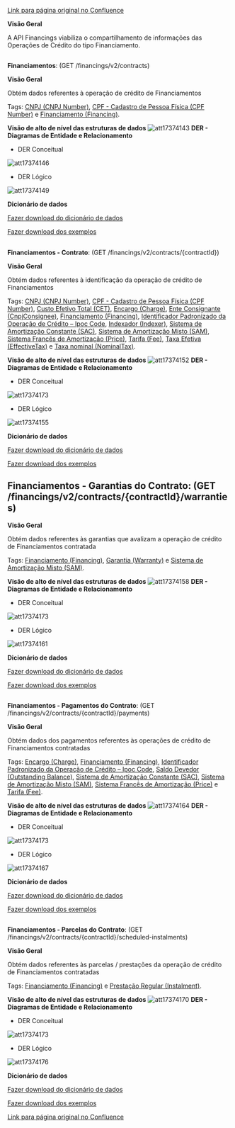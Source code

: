 [Link para página original no Confluence](https://openfinancebrasil.atlassian.net/wiki/spaces/OF/pages/17374072)

**Visão Geral**

A API Financings viabiliza o compartilhamento de informações das Operações de Crédito do tipo Financiamento.

##   
**Financiamentos**: (GET /financings/v2/contracts)

**Visão Geral**

Obtém dados referentes à operação de crédito de Financiamentos

Tags: [CNPJ (CNPJ Number)](https://openbanking-brasil.github.io/areadesenvolvedor/#glossarioCNPJ), [CPF - Cadastro de Pessoa Física (CPF Number)](https://openbanking-brasil.github.io/areadesenvolvedor/#glossarioCPF) e [Financiamento (Financing)](https://openbanking-brasil.github.io/areadesenvolvedor/#glossarioFinanciamento).

**Visão de alto de nível das estruturas de dados**
![att17374143](Informa%c3%a7%c3%b5es%20Gerais%20-%20Financiamento%20-%20v2.0.0/attachments/TLD_Financings_List-317a9f55.png)
**DER - Diagramas de Entidade e Relacionamento**

- DER Conceitual

![att17374146](Informa%c3%a7%c3%b5es%20Gerais%20-%20Financiamento%20-%20v2.0.0/attachments/DER_Financings_List_Conceitual-78a6e363.png)

- DER Lógico

![att17374149](Informa%c3%a7%c3%b5es%20Gerais%20-%20Financiamento%20-%20v2.0.0/attachments/DER_Financings_List-c771a67f.png)

**Dicionário de dados**

[Fazer download do dicionário de dados](https://openbanking-brasil.github.io/openapi/dictionary/financingsGetContracts_v2.csv)

[Fazer download dos exemplos](https://openbanking-brasil.github.io/areadesenvolvedor/dictionary/example/examples_financings_contract_list.csv)

##   
**Financiamentos - Contrato**: (GET /financings/v2/contracts/{contractId})

**Visão Geral**

Obtém dados referentes à identificação da operação de crédito de Financiamentos

Tags: [CNPJ (CNPJ Number)](https://openbanking-brasil.github.io/areadesenvolvedor/#glossarioCNPJ), [CPF - Cadastro de Pessoa Física (CPF Number)](https://openbanking-brasil.github.io/areadesenvolvedor/#glossarioCPF), [Custo Efetivo Total (CET)](https://openbanking-brasil.github.io/areadesenvolvedor/#glossarioCET), [Encargo (Charge)](https://openbanking-brasil.github.io/areadesenvolvedor/#glossarioEncargo), [Ente Consignante (CnpjConsignee)](https://openbanking-brasil.github.io/areadesenvolvedor/#glossarioEnteConsignante), [Financiamento (Financing)](https://openbanking-brasil.github.io/areadesenvolvedor/#glossarioFinanciamento), [Identificador Padronizado da Operação de Crédito – Ipoc Code](https://openbanking-brasil.github.io/areadesenvolvedor/#glossarioIPOC), [Indexador (Indexer)](https://openbanking-brasil.github.io/areadesenvolvedor/#glossarioIndexador), [Sistema de Amortização Constante (SAC)](https://openbanking-brasil.github.io/areadesenvolvedor/#glossarioSAC), [Sistema de Amortização Misto (SAM)](https://openbanking-brasil.github.io/areadesenvolvedor/#glossarioSAM), [Sistema Francês de Amortização (Price)](https://openbanking-brasil.github.io/areadesenvolvedor/#glossarioPrice), [Tarifa (Fee)](https://openbanking-brasil.github.io/areadesenvolvedor/#glossarioTarifa), [Taxa Efetiva (EffectiveTax)](https://openbanking-brasil.github.io/areadesenvolvedor/#glossarioTaxaEfetiva) e [Taxa nominal (NominalTax)](https://openbanking-brasil.github.io/areadesenvolvedor/#glossarioTaxaNominal).

**Visão de alto de nível das estruturas de dados**
![att17374152](Informa%c3%a7%c3%b5es%20Gerais%20-%20Financiamento%20-%20v2.0.0/attachments/TLD_Financings_Contract-28e66d10.png)
**DER - Diagramas de Entidade e Relacionamento**

- DER Conceitual

![att17374173](Informa%c3%a7%c3%b5es%20Gerais%20-%20Financiamento%20-%20v2.0.0/attachments/DER_Financings-d24aedd7.png)

- DER Lógico

![att17374155](Informa%c3%a7%c3%b5es%20Gerais%20-%20Financiamento%20-%20v2.0.0/attachments/DER_Financings_Contract-2dad086e.png)

**Dicionário de dados**

[Fazer download do dicionário de dados](https://openbanking-brasil.github.io/openapi/dictionary/financingsGetContractsContractId_v2.csv)

[Fazer download dos exemplos](https://openbanking-brasil.github.io/areadesenvolvedor/dictionary/example/examples_financings_contract.csv)

## **Financiamentos - Garantias do Contrato**: (GET /financings/v2/contracts/{contractId}/warranties)

**Visão Geral**

Obtém dados referentes às garantias que avalizam a operação de crédito de Financiamentos contratada

Tags: [Financiamento (Financing)](https://openbanking-brasil.github.io/areadesenvolvedor/#glossarioFinanciamento), [Garantia (Warranty)](https://openbanking-brasil.github.io/areadesenvolvedor/#glossarioGarantia) e [Sistema de Amortização Misto (SAM)](https://openbanking-brasil.github.io/areadesenvolvedor/#glossarioSAM).

**Visão de alto de nível das estruturas de dados**
![att17374158](Informa%c3%a7%c3%b5es%20Gerais%20-%20Financiamento%20-%20v2.0.0/attachments/TLD_Financings_Warranties-45815cdc.png)
**DER - Diagramas de Entidade e Relacionamento**

- DER Conceitual

![att17374173](Informa%c3%a7%c3%b5es%20Gerais%20-%20Financiamento%20-%20v2.0.0/attachments/DER_Financings-d24aedd7.png)

- DER Lógico

![att17374161](Informa%c3%a7%c3%b5es%20Gerais%20-%20Financiamento%20-%20v2.0.0/attachments/DER_Financings_Warranties-d85bb514.png)

**Dicionário de dados**

[Fazer download do dicionário de dados](https://openbanking-brasil.github.io/openapi/dictionary/financingsGetContractsContractIdWarranties_v2.csv)

[Fazer download dos exemplos](https://openbanking-brasil.github.io/areadesenvolvedor/dictionary/example/examples_financings_warranties.csv)

##   
**Financiamentos - Pagamentos do Contrato**: (GET /financings/v2/contracts/{contractId}/payments)

**Visão Geral**

Obtém dados dos pagamentos referentes às operações de crédito de Financiamentos contratadas

Tags: [Encargo (Charge)](https://openbanking-brasil.github.io/areadesenvolvedor/#glossarioEncargo), [Financiamento (Financing)](https://openbanking-brasil.github.io/areadesenvolvedor/#glossarioFinanciamento), [Identificador Padronizado da Operação de Crédito – Ipoc Code](https://openbanking-brasil.github.io/areadesenvolvedor/#glossarioIPOC), [Saldo Devedor (Outstanding Balance)](https://openbanking-brasil.github.io/areadesenvolvedor/#glossarioSaldoDevedor), [Sistema de Amortização Constante (SAC)](https://openbanking-brasil.github.io/areadesenvolvedor/#glossarioSAC), [Sistema de Amortização Misto (SAM)](https://openbanking-brasil.github.io/areadesenvolvedor/#glossarioSAM), [Sistema Francês de Amortização (Price)](https://openbanking-brasil.github.io/areadesenvolvedor/#glossarioPrice) e [Tarifa (Fee)](https://openbanking-brasil.github.io/areadesenvolvedor/#glossarioTarifa).

**Visão de alto de nível das estruturas de dados**
![att17374164](Informa%c3%a7%c3%b5es%20Gerais%20-%20Financiamento%20-%20v2.0.0/attachments/TLD_Financings_Payments-38c034e2.png)
**DER - Diagramas de Entidade e Relacionamento**

- DER Conceitual

![att17374173](Informa%c3%a7%c3%b5es%20Gerais%20-%20Financiamento%20-%20v2.0.0/attachments/DER_Financings-d24aedd7.png)

- DER Lógico

![att17374167](Informa%c3%a7%c3%b5es%20Gerais%20-%20Financiamento%20-%20v2.0.0/attachments/DER_Financings_Payments-e2f69311.png)

**Dicionário de dados**

[Fazer download do dicionário de dados](https://openbanking-brasil.github.io/openapi/dictionary/financingsGetContractsContractIdPayments_v2.csv)

[Fazer download dos exemplos](https://openbanking-brasil.github.io/areadesenvolvedor/dictionary/example/examples_financings_payments.csv)

##   
**Financiamentos - Parcelas do Contrato**: (GET /financings/v2/contracts/{contractId}/scheduled-instalments)

**Visão Geral**

Obtém dados referentes às parcelas / prestações da operação de crédito de Financiamentos contratadas

Tags: [Financiamento (Financing)](https://openbanking-brasil.github.io/areadesenvolvedor/#glossarioFinanciamento) e [Prestação Regular (Instalment)](https://openbanking-brasil.github.io/areadesenvolvedor/#glossarioPrestacaoRegular).

**Visão de alto de nível das estruturas de dados**
![att17374170](Informa%c3%a7%c3%b5es%20Gerais%20-%20Financiamento%20-%20v2.0.0/attachments/TLD_Financings_Instalments-aaa0d467.png)
**DER - Diagramas de Entidade e Relacionamento**

- DER Conceitual

![att17374173](Informa%c3%a7%c3%b5es%20Gerais%20-%20Financiamento%20-%20v2.0.0/attachments/DER_Financings-d24aedd7.png)

- DER Lógico

![att17374176](Informa%c3%a7%c3%b5es%20Gerais%20-%20Financiamento%20-%20v2.0.0/attachments/DER_Financings_Instalments-f7eb2f57.png)

**Dicionário de dados**

[Fazer download do dicionário de dados](https://openbanking-brasil.github.io/openapi/dictionary/financingsGetContractsContractIdScheduledInstalments_v2.csv)

[Fazer download dos exemplos](https://openbanking-brasil.github.io/areadesenvolvedor/dictionary/example/examples_financings_scheduled_instalments.csv)

[Link para página original no Confluence](https://openfinancebrasil.atlassian.net/wiki/spaces/OF/pages/17374072)